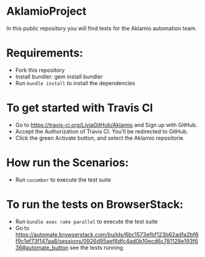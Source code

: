 # AklamioProject
In this public repository you will find tests for the Aklamio automation team.

# Requirements:

* Fork this repository
* Install bundler: gem install bundler
* Run `bundle install` to install the dependencies

# To get started with Travis CI

* Go to https://travis-ci.org/LiviaGitHub/Aklamio and Sign up with GitHub.
* Accept the Authorization of Travis CI. You’ll be redirected to GitHub.
* Click the green Activate button, and select the Aklamio repositorie.

# How run the Scenarios:

* Run `cucumber` to execute the test suite

# To run the tests on BrowserStack:

* Run `bundle exec rake parallel` to execute the test suite
* Go to https://automate.browserstack.com/builds/6bc1573efbf123b62adfa2bf6f9c1ef73f147aa8/sessions/0926d95aef6dfc4ad0b10ecd6c781128e193f636#automate_button see the tests running
